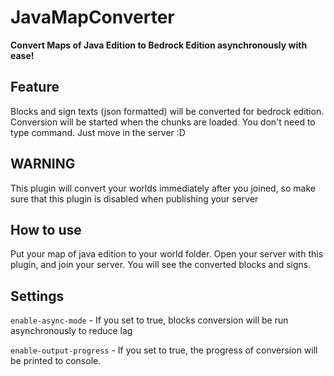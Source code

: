 # JavaMapConverter
**Convert Maps of Java Edition to Bedrock Edition asynchronously with ease!**


## Feature
Blocks and sign texts (json formatted) will be converted for bedrock edition.
Conversion will be started when the chunks are loaded.
You don't need to type command. Just move in the server :D


## WARNING
This plugin will convert your worlds immediately after you joined, so make sure that this plugin is disabled when publishing your server


## How to use
Put your map of java edition to your world folder. Open your server with this plugin, and join your server. You will see the converted blocks and signs.


## Settings
`enable-async-mode` - If you set to true, blocks conversion will be run asynchronously to reduce lag

`enable-output-progress` - If you set to true, the progress of conversion will be printed to console.
